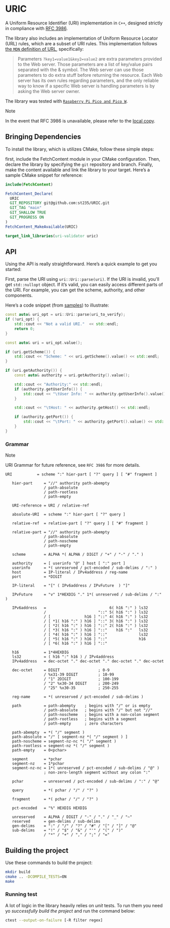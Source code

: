# URIC

A Uniform Resource Identifier (URI) implementation in `C++`, designed strictly in compliance with [RFC 3986](https://datatracker.ietf.org/doc/html/rfc3986).

The library also includes an implementation of Uniform Resource Locator (URL) rules, which are a subset of URI rules. This implementation follows [the `MDN` definition of URL]((https://developer.mozilla.org/en-US/docs/Learn/Common_questions/Web_mechanics/What_is_a_URL)), specifically:

> Parameters
> `?key1=value1&key2=value2` are extra parameters provided to the Web server. Those parameters are a list of key/value pairs separated with the & symbol. The Web server can use those parameters to do extra stuff before returning the resource. Each Web server has its own rules regarding parameters, and the only reliable way to know if a specific Web server is handling parameters is by asking the Web server owner.

The library was tested with [`Raspberry Pi Pico and Pico W`](https://www.raspberrypi.com/documentation/microcontrollers/raspberry-pi-pico.html).

>[!NOTE]
>In the event that RFC 3986 is unavailable, please refer to the [local copy](./rfc3986.pdf).

## Bringing Dependencies

To install the library, which is utilizes CMake, follow these simple steps: 

first, include the FetchContent module in your CMake configuration. Then, declare the library by specifying the `git` repository and branch. Finally, make the content available and link the library to your target. Here’s a sample CMake snippet for reference:

```cmake
include(FetchContent)

FetchContent_Declare(
  URIC
  GIT_REPOSITORY git@github.com:st235/URIC.git
  GIT_TAG "main"
  GIT_SHALLOW TRUE
  GIT_PROGRESS ON
)
FetchContent_MakeAvailable(URIC)

target_link_libraries(uri-validator uric)
```

## API

Using the API is really straightforward. Here’s a quick example to get you started:

First, parse the URI using `uri::Uri::parse(uri)`. If the URI is invalid, you'll get `std::nullopt` object. If it’s valid, you can easily access different parts of the URI. For example, you can get the scheme, authority, and other components.

Here’s a code snippet (from [samples](./samples/)) to illustrate:

```cpp
const auto& uri_opt = uri::Uri::parse(uri_to_verify);
if (!uri_opt) {
    std::cout << "Not a valid URI."  << std::endl;
    return 0;
}

const auto& uri = uri_opt.value();

if (uri.getScheme()) {
    std::cout << "Scheme: " << uri.getScheme().value() << std::endl;
}

if (uri.getAuthority()) {
    const auto& authority = uri.getAuthority().value();

    std::cout << "Authority:" << std::endl;
    if (authority.getUserInfo()) {
        std::cout << "\tUser Info: " << authority.getUserInfo().value() << std::endl;
    }

    std::cout << "\tHost: " << authority.getHost() << std::endl;

    if (authority.getPort()) {
        std::cout << "\tPort: " << authority.getPort().value() << std::endl;
    }
}
```

### Grammar

>[!NOTE]
> URI Grammar for future reference, see `RFC 3986` for more details.

```text
URI           = scheme ":" hier-part [ "?" query ] [ "#" fragment ]

   hier-part     = "//" authority path-abempty
                 / path-absolute
                 / path-rootless
                 / path-empty

   URI-reference = URI / relative-ref

   absolute-URI  = scheme ":" hier-part [ "?" query ]

   relative-ref  = relative-part [ "?" query ] [ "#" fragment ]

   relative-part = "//" authority path-abempty
                 / path-absolute
                 / path-noscheme
                 / path-empty

   scheme        = ALPHA *( ALPHA / DIGIT / "+" / "-" / "." )

   authority     = [ userinfo "@" ] host [ ":" port ]
   userinfo      = *( unreserved / pct-encoded / sub-delims / ":" )
   host          = IP-literal / IPv4address / reg-name
   port          = *DIGIT

   IP-literal    = "[" ( IPv6address / IPvFuture  ) "]"

   IPvFuture     = "v" 1*HEXDIG "." 1*( unreserved / sub-delims / ":" )

   IPv6address   =                            6( h16 ":" ) ls32
                 /                       "::" 5( h16 ":" ) ls32
                 / [               h16 ] "::" 4( h16 ":" ) ls32
                 / [ *1( h16 ":" ) h16 ] "::" 3( h16 ":" ) ls32
                 / [ *2( h16 ":" ) h16 ] "::" 2( h16 ":" ) ls32
                 / [ *3( h16 ":" ) h16 ] "::"    h16 ":"   ls32
                 / [ *4( h16 ":" ) h16 ] "::"              ls32
                 / [ *5( h16 ":" ) h16 ] "::"              h16
                 / [ *6( h16 ":" ) h16 ] "::"

   h16           = 1*4HEXDIG
   ls32          = ( h16 ":" h16 ) / IPv4address
   IPv4address   = dec-octet "." dec-octet "." dec-octet "." dec-octet

   dec-octet     = DIGIT                 ; 0-9
                 / %x31-39 DIGIT         ; 10-99
                 / "1" 2DIGIT            ; 100-199
                 / "2" %x30-34 DIGIT     ; 200-249
                 / "25" %x30-35          ; 250-255

   reg-name      = *( unreserved / pct-encoded / sub-delims )

   path          = path-abempty    ; begins with "/" or is empty
                 / path-absolute   ; begins with "/" but not "//"
                 / path-noscheme   ; begins with a non-colon segment
                 / path-rootless   ; begins with a segment
                 / path-empty      ; zero characters

   path-abempty  = *( "/" segment )
   path-absolute = "/" [ segment-nz *( "/" segment ) ]
   path-noscheme = segment-nz-nc *( "/" segment )
   path-rootless = segment-nz *( "/" segment )
   path-empty    = 0<pchar>

   segment       = *pchar
   segment-nz    = 1*pchar
   segment-nz-nc = 1*( unreserved / pct-encoded / sub-delims / "@" )
                 ; non-zero-length segment without any colon ":"

   pchar         = unreserved / pct-encoded / sub-delims / ":" / "@"

   query         = *( pchar / "/" / "?" )

   fragment      = *( pchar / "/" / "?" )

   pct-encoded   = "%" HEXDIG HEXDIG

   unreserved    = ALPHA / DIGIT / "-" / "." / "_" / "~"
   reserved      = gen-delims / sub-delims
   gen-delims    = ":" / "/" / "?" / "#" / "[" / "]" / "@"
   sub-delims    = "!" / "$" / "&" / "'" / "(" / ")"
                 / "*" / "+" / "," / ";" / "="
```

## Building the project

Use these commands to build the project:

```bash
mkdir build
cmake .. -DCOMPILE_TESTS=ON
make
```

### Running test

A lot of logic in the library heavily relies on _unit_ tests.
To run them you need yo _successfully build the project_ and run the command below:

```bash
ctest --output-on-failure [-R filter regex]
```
